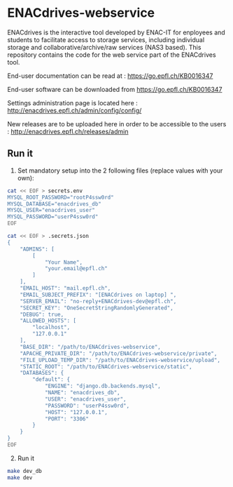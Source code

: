 # ENACdrives-webservice

ENACdrives is the interactive tool developed by ENAC-IT for enployees and students to facilitate access to storage services, including individual storage and collaborative/archive/raw services (NAS3 based).
This repository contains the code for the web service part of the ENACdrives tool.

End-user documentation can be read at : https://go.epfl.ch/KB0016347

End-user software can be downloaded from https://go.epfl.ch/KB0016347

Settings administration page is located here : http://enacdrives.epfl.ch/admin/config/config/

New releases are to be uploaded here in order to be accessible to the users : http://enacdrives.epfl.ch/releases/admin

## Run it

1. Set mandatory setup into the 2 following files (replace values with your own):

```bash
cat << EOF > secrets.env
MYSQL_ROOT_PASSWORD="rootP4ssw0rd"
MYSQL_DATABASE="enacdrives_db"
MYSQL_USER="enacdrives_user"
MYSQL_PASSWORD="userP4ssw0rd"
EOF

cat << EOF > .secrets.json
{
    "ADMINS": [
        [
            "Your Name",
            "your.email@epfl.ch"
        ]
    ],
    "EMAIL_HOST": "mail.epfl.ch",
    "EMAIL_SUBJECT_PREFIX": "[ENACdrives on laptop] ",
    "SERVER_EMAIL": "no-reply+ENACdrives-dev@epfl.ch",
    "SECRET_KEY": "OneSecretStringRandomlyGenerated",
    "DEBUG": true,
    "ALLOWED_HOSTS": [
        "localhost",
        "127.0.0.1"
    ],
    "BASE_DIR": "/path/to/ENACdrives-webservice",
    "APACHE_PRIVATE_DIR": "/path/to/ENACdrives-webservice/private",
    "FILE_UPLOAD_TEMP_DIR": "/path/to/ENACdrives-webservice/upload",
    "STATIC_ROOT": "/path/to/ENACdrives-webservice/static",
    "DATABASES": {
        "default": {
            "ENGINE": "django.db.backends.mysql",
            "NAME": "enacdrives_db",
            "USER": "enacdrives_user",
            "PASSWORD": "userP4ssw0rd",
            "HOST": "127.0.0.1",
            "PORT": "3306"
        }
    }
}
EOF
```

2. Run it

```bash
make dev_db
make dev
```
